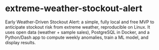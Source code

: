 # extreme-weather-stockout-alert
Early Weather-Driven Stockout Alert: a simple, fully local and free MVP to anticipate stockout risk from extreme weather, reproducible on Linux. It uses open data (weather + sample sales), PostgreSQL in Docker, and a Python/Dash app to compute weekly anomalies, train a ML model, and display results.
